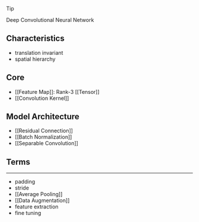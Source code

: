 
>[!tip]
>Deep Convolutional Neural Network

## Characteristics
- translation invariant
- spatial hierarchy

## Core
- [[Feature Map]]: Rank-3 [[Tensor]]
- [[Convolution Kernel]]

## Model Architecture
- [[Residual Connection]]
- [[Batch Normalization]]
- [[Separable Convolution]]

## Terms
---
- padding
- stride
- [[Average Pooling]]
- [[Data Augmentation]]
- feature extraction
- fine tuning
